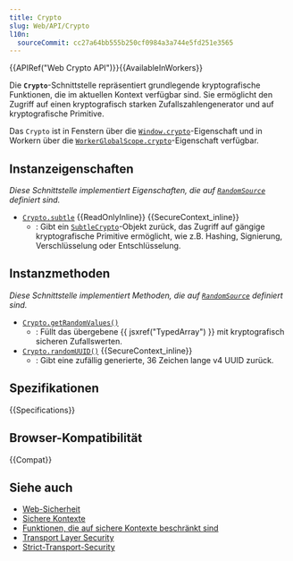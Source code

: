 ```yaml
---
title: Crypto
slug: Web/API/Crypto
l10n:
  sourceCommit: cc27a64bb555b250cf0984a3a744e5fd251e3565
---
```


{{APIRef("Web Crypto API")}}{{AvailableInWorkers}}

Die **`Crypto`**-Schnittstelle repräsentiert grundlegende kryptografische Funktionen, die im aktuellen Kontext verfügbar sind. Sie ermöglicht den Zugriff auf einen kryptografisch starken Zufallszahlengenerator und auf kryptografische Primitive.

Das `Crypto` ist in Fenstern über die [`Window.crypto`](/de/docs/Web/API/Window/crypto)-Eigenschaft und in Workern über die [`WorkerGlobalScope.crypto`](/de/docs/Web/API/WorkerGlobalScope/crypto)-Eigenschaft verfügbar.

## Instanzeigenschaften

_Diese Schnittstelle implementiert Eigenschaften, die auf [`RandomSource`](/de/docs/Web/API/Crypto/getRandomValues) definiert sind._

- [`Crypto.subtle`](/de/docs/Web/API/Crypto/subtle) {{ReadOnlyInline}} {{SecureContext_inline}}
  - : Gibt ein [`SubtleCrypto`](/de/docs/Web/API/SubtleCrypto)-Objekt zurück, das Zugriff auf gängige kryptografische Primitive ermöglicht, wie z.B. Hashing, Signierung, Verschlüsselung oder Entschlüsselung.

## Instanzmethoden

_Diese Schnittstelle implementiert Methoden, die auf [`RandomSource`](/de/docs/Web/API/Crypto/getRandomValues) definiert sind._

- [`Crypto.getRandomValues()`](/de/docs/Web/API/Crypto/getRandomValues)
  - : Füllt das übergebene {{ jsxref("TypedArray") }} mit kryptografisch sicheren Zufallswerten.
- [`Crypto.randomUUID()`](/de/docs/Web/API/Crypto/randomUUID) {{SecureContext_inline}}
  - : Gibt eine zufällig generierte, 36 Zeichen lange v4 UUID zurück.

## Spezifikationen

{{Specifications}}

## Browser-Kompatibilität

{{Compat}}

## Siehe auch

- [Web-Sicherheit](/de/docs/Web/Security)
- [Sichere Kontexte](/de/docs/Web/Security/Secure_Contexts)
- [Funktionen, die auf sichere Kontexte beschränkt sind](/de/docs/Web/Security/Secure_Contexts/features_restricted_to_secure_contexts)
- [Transport Layer Security](/de/docs/Web/Security/Transport_Layer_Security)
- [Strict-Transport-Security](/de/docs/Web/HTTP/Headers/Strict-Transport-Security)
